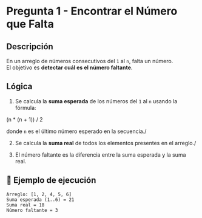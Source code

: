 # Pregunta 1 - Encontrar el Número que Falta

## Descripción

En un arreglo de números consecutivos del `1` al `n`, falta un número.\
El objetivo es **detectar cuál es el número faltante**.

## Lógica

1.  Se calcula la **suma esperada** de los números del `1` al `n` usando
    la fórmula:

(n \* (n + 1)) / 2

donde `n` es el último número esperado en la secuencia./

2. Se calcula la **suma real** de todos los elementos presentes en el arreglo./

3. El número faltante es la diferencia entre la suma esperada y la suma real.

## 🔹 Ejemplo de ejecución

    Arreglo: [1, 2, 4, 5, 6]
    Suma esperada (1..6) = 21
    Suma real = 18
    Número faltante = 3
